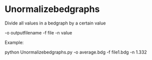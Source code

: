 # Unormalizebedgraphs
Divide all values in a bedgraph by a certain value

-o outputfilename -f file -n value

Example:

python Unormalizebedgraphs.py -o average.bdg -f file1.bdg -n 1.332
